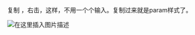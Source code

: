 ﻿复制
，右击，这样，不用一个个输入。复制过来就是param样式了。


![在这里插入图片描述](http://img.yayi.site/csdn/20191016125743225.png-watermaskStyle)
